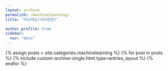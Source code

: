 ```yaml
---
layout: archive
permalink: /machinelearning/
title: "머신러닝(사이킷런)"

author_profile: true
sidebar:
  nav: "docs"
---
```


{% assign posts = site.categories.machinelearning %}
{% for post in posts %}
  {% include custom-archive-single.html type=entries_layout %}
{% endfor %}